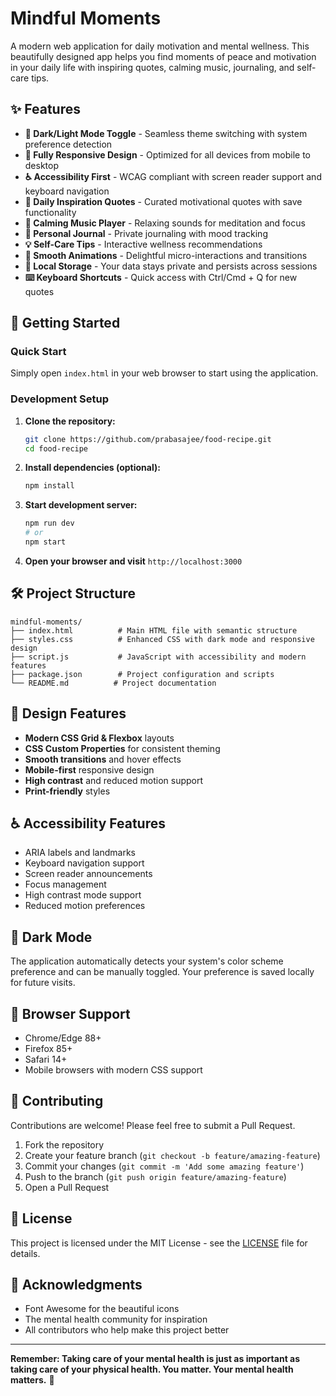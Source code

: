 # Mindful Moments

A modern web application for daily motivation and mental wellness. This beautifully designed app helps you find moments of peace and motivation in your daily life with inspiring quotes, calming music, journaling, and self-care tips.

## ✨ Features

- **🌙 Dark/Light Mode Toggle** - Seamless theme switching with system preference detection
- **📱 Fully Responsive Design** - Optimized for all devices from mobile to desktop
- **♿ Accessibility First** - WCAG compliant with screen reader support and keyboard navigation
- **💬 Daily Inspiration Quotes** - Curated motivational quotes with save functionality
- **🎵 Calming Music Player** - Relaxing sounds for meditation and focus
- **📖 Personal Journal** - Private journaling with mood tracking
- **💡 Self-Care Tips** - Interactive wellness recommendations
- **🔄 Smooth Animations** - Delightful micro-interactions and transitions
- **💾 Local Storage** - Your data stays private and persists across sessions
- **⌨️ Keyboard Shortcuts** - Quick access with Ctrl/Cmd + Q for new quotes

## 🚀 Getting Started

### Quick Start
Simply open `index.html` in your web browser to start using the application.

### Development Setup

1. **Clone the repository:**
   ```bash
   git clone https://github.com/prabasajee/food-recipe.git
   cd food-recipe
   ```

2. **Install dependencies (optional):**
   ```bash
   npm install
   ```

3. **Start development server:**
   ```bash
   npm run dev
   # or
   npm start
   ```

4. **Open your browser and visit** `http://localhost:3000`

## 🛠️ Project Structure

```
mindful-moments/
├── index.html          # Main HTML file with semantic structure
├── styles.css          # Enhanced CSS with dark mode and responsive design
├── script.js           # JavaScript with accessibility and modern features
├── package.json        # Project configuration and scripts
└── README.md          # Project documentation
```

## 🎨 Design Features

- **Modern CSS Grid & Flexbox** layouts
- **CSS Custom Properties** for consistent theming
- **Smooth transitions** and hover effects
- **Mobile-first** responsive design
- **High contrast** and reduced motion support
- **Print-friendly** styles

## ♿ Accessibility Features

- ARIA labels and landmarks
- Keyboard navigation support
- Screen reader announcements
- Focus management
- High contrast mode support
- Reduced motion preferences

## 🌙 Dark Mode

The application automatically detects your system's color scheme preference and can be manually toggled. Your preference is saved locally for future visits.

## 📱 Browser Support

- Chrome/Edge 88+
- Firefox 85+
- Safari 14+
- Mobile browsers with modern CSS support

## 🤝 Contributing

Contributions are welcome! Please feel free to submit a Pull Request.

1. Fork the repository
2. Create your feature branch (`git checkout -b feature/amazing-feature`)
3. Commit your changes (`git commit -m 'Add some amazing feature'`)
4. Push to the branch (`git push origin feature/amazing-feature`)
5. Open a Pull Request

## 📄 License

This project is licensed under the MIT License - see the [LICENSE](LICENSE) file for details.

## 🙏 Acknowledgments

- Font Awesome for the beautiful icons
- The mental health community for inspiration
- All contributors who help make this project better

---

**Remember: Taking care of your mental health is just as important as taking care of your physical health. You matter. Your mental health matters.** 💚
